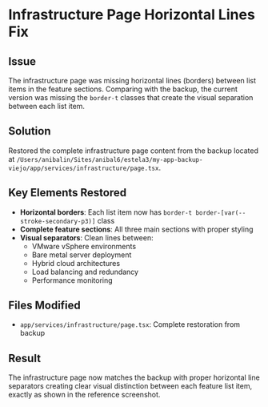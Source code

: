 # Infrastructure Page Horizontal Lines Fix

## Issue
The infrastructure page was missing horizontal lines (borders) between list items in the feature sections. Comparing with the backup, the current version was missing the `border-t` classes that create the visual separation between each list item.

## Solution
Restored the complete infrastructure page content from the backup located at `/Users/anibalin/Sites/anibal6/estela3/my-app-backup-viejo/app/services/infrastructure/page.tsx`.

## Key Elements Restored
- **Horizontal borders**: Each list item now has `border-t border-[var(--stroke-secondary-p3)]` class
- **Complete feature sections**: All three main sections with proper styling
- **Visual separators**: Clean lines between:
  - VMware vSphere environments
  - Bare metal server deployment  
  - Hybrid cloud architectures
  - Load balancing and redundancy
  - Performance monitoring

## Files Modified
- `app/services/infrastructure/page.tsx`: Complete restoration from backup

## Result
The infrastructure page now matches the backup with proper horizontal line separators creating clear visual distinction between each feature list item, exactly as shown in the reference screenshot.